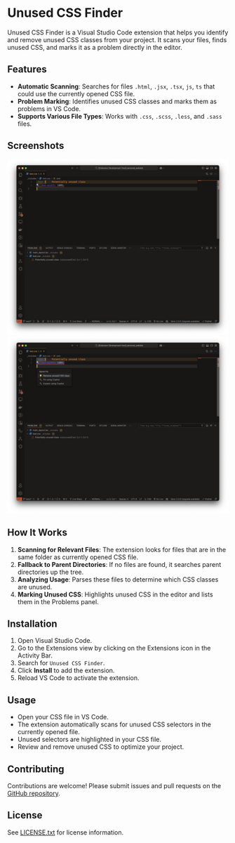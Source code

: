 # Unused CSS Finder

Unused CSS Finder is a Visual Studio Code extension that helps you identify and remove unused CSS classes from your project. It scans your files, finds unused CSS, and marks it as a problem directly in the editor.

## Features

- **Automatic Scanning**: Searches for files `.html`, `.jsx`, `.tsx`, `js`, `ts` that could use the currently opened CSS file.
- **Problem Marking**: Identifies unused CSS classes and marks them as problems in VS Code.
- **Supports Various File Types**: Works with `.css`, `.scss`, `.less`, and `.sass` files.

## Screenshots

![Screenshot of example unused class](images/unused-class-problem.png)
![Screenshot of example unused class with quick fix](images/unused-class-problem-quick-fix.png)

## How It Works

1. **Scanning for Relevant Files**: The extension looks for files that are in the same folder as currently opened CSS file.
2. **Fallback to Parent Directories**: If no files are found, it searches parent directories up the tree.
2. **Analyzing Usage**: Parses these files to determine which CSS classes are unused.
3. **Marking Unused CSS**: Highlights unused CSS in the editor and lists them in the Problems panel.

## Installation

1. Open Visual Studio Code.
2. Go to the Extensions view by clicking on the Extensions icon in the Activity Bar.
3. Search for `Unused CSS Finder`.
4. Click **Install** to add the extension.
5. Reload VS Code to activate the extension.

## Usage

- Open your CSS file in VS Code.
- The extension automatically scans for unused CSS selectors in the currently opened file.
- Unused selectors are highlighted in your CSS file.
- Review and remove unused CSS to optimize your project.

## Contributing

Contributions are welcome! Please submit issues and pull requests on the [GitHub repository](https://github.com/lczerniawski/Unused-CSS-Finder).

## License

See [LICENSE.txt](LICENSE.txt) for license information.
